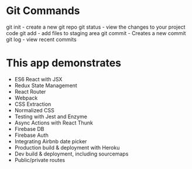 # Git Commands

git init - create a new git repo
git status - view the changes to your project code
git add - add files to staging area
git commit - Creates a new commit
git log - view recent commits

# This app demonstrates
- ES6 React with JSX
- Redux State Management
- React Router
- Webpack
- CSS Extraction
- Normalized CSS
- Testing with Jest and Enzyme
- Async Actions with React Thunk
- Firebase DB
- Firebase Auth
- Integrating Airbnb date picker
- Production build & deployment with Heroku
- Dev build & deployment, including sourcemaps
- Public/private routes
